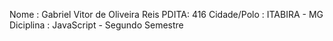 Nome : Gabriel Vitor de Oliveira Reis PDITA: 416 Cidade/Polo : ITABIRA - MG Diciplina : JavaScript - Segundo Semestre
